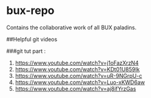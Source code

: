 # bux-repo
Contains the collaborative work of all BUX paladins.

##Helpful git videos

###git tut part :
1. https://www.youtube.com/watch?v=j1oFazXrzN4
2. https://www.youtube.com/watch?v=KDt01U859Ik
3. https://www.youtube.com/watch?v=uR-9NGrpU-c
4. https://www.youtube.com/watch?v=Luo-xKWD6aw
5. https://www.youtube.com/watch?v=aj8ifYrzGas
